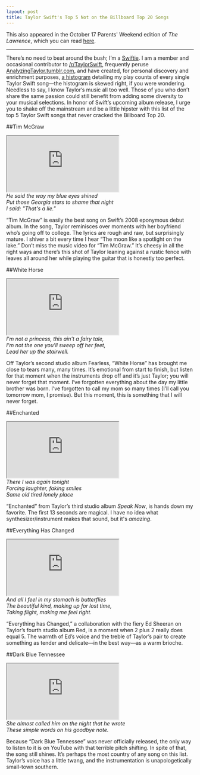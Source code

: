```yaml
---
layout: post
title: Taylor Swift's Top 5 Not on the Billboard Top 20 Songs
---
```


This also appeared in the October 17 Parents' Weekend edition of *The Lawrence*, which you can read [here][the lawrence top 5 article].

<hr>

There’s no need to beat around the bush; I’m a [Swiftie][swiftie urban dictionary]. I am a member and occasional contributor to [/r/TaylorSwift][reddit Taylor Swift], frequently peruse [AnalyzingTaylor.tumblr.com][tumblr analyzing taylor], and have created, for personal discovery and enrichment purposes, [a histogram][histogram play counts] detailing my play counts of every single Taylor Swift song—the histogram is skewed right, if you were wondering. Needless to say, I know Taylor’s music all too well. Those of you who don’t share the same passion could still benefit from adding some diversity to your musical selections. In honor of Swift’s upcoming album release, I urge you to shake off the mainstream and be a little hipster with this list of the top 5 Taylor Swift songs that never cracked the Billboard Top 20.

##Tim McGraw
<div class='responsive-container'><iframe src='http://www.youtube.com/embed/GkD20ajVxnY'  allowfullscreen></iframe></div>
<div class="center"><i>He said the way my blue eyes shined<br>
Put those Georgia stars to shame that night<br>
I said: "That's a lie."</i></div>

“Tim McGraw” is easily the best song on Swift’s 2008 eponymous debut album. In the song, Taylor reminisces over moments with her boyfriend who’s going off to college. The lyrics are rough and raw, but surprisingly mature. I shiver a bit every time I hear “The moon like a spotlight on the lake.” Don’t miss the music video for “Tim McGraw.” It’s cheesy in all the right ways and there’s this shot of Taylor leaning against a rustic fence with leaves all around her while playing the guitar that is honestly too perfect.

##White Horse
<div class='responsive-container'><iframe src='http://www.youtube.com/embed/D1Xr-JFLxik'  allowfullscreen></iframe></div>
<div class="center"><i>I'm not a princess, this ain't a fairy tale,<br>
I'm not the one you'll sweep off her feet,<br>
Lead her up the stairwell.</i></div>

Off Taylor’s second studio album Fearless, “White Horse” has brought me close to tears many, many times. It’s emotional from start to finish, but listen for that moment when the instruments drop off and it’s just Taylor; you will never forget that moment. I’ve forgotten everything about the day my little brother was born. I’ve forgotten to call my mom so many times (I’ll call you tomorrow mom, I promise). But this moment, this is something that I will never forget.

##Enchanted
<div class='responsive-container'><iframe src='http://www.youtube.com/embed/QSMOcaZlMUI'  allowfullscreen></iframe></div>
<div class="center"><i>There I was again tonight<br>
Forcing laughter, faking smiles<br>
Same old tired lonely place</i></div>

“Enchanted” from Taylor’s third studio album *Speak Now*, is hands down my favorite. The first 13 seconds are magical. I have no idea what synthesizer/instrument makes that sound, but it's *amazing*.

##Everything Has Changed
<div class='responsive-container'><iframe src='http://www.youtube.com/embed/w1oM3kQpXRo'  allowfullscreen></iframe></div>
<div class="center"><i>And all I feel in my stomach is butterflies<br>
The beautiful kind, making up for lost time,<br>
Taking flight, making me feel right.</i></div>

“Everything has Changed,” a collaboration with the fiery Ed Sheeran on Taylor’s fourth studio album Red, is a moment when 2 plus 2 really does equal 5. The warmth of Ed’s voice and the treble of Taylor’s pair to create something as tender and delicate—in the best way—as a warm brioche.

##Dark Blue Tennessee
<div class='responsive-container'><iframe src='http://www.youtube.com/embed/T0hbuqu2gUg'  allowfullscreen></iframe></div>
<div class="center"><i>She almost called him on the night that he wrote<br>
These simple words on his goodbye note.</i></div>

Because “Dark Blue Tennessee” was never officially released, the only way to listen to it is on YouTube with that terrible pitch shifting. In spite of that, the song still shines. It’s perhaps the most country of any song on this list. Taylor’s voice has a little twang, and the instrumentation is unapologetically small-town southern.

[the lawrence top 5 article]: http://www.thelawrence.org/arts/the-definitive-t-swift-top-5

[swiftie urban dictionary]: http://www.urbandictionary.com/define.php?term=swiftie

[reddit taylor swift]: http://www.reddit.com/r/Taylorswift

[tumblr analyzing taylor]: http://analyzingtaylor.tumblr.com/

[histogram play counts]: http://ericjwdchen.org/2014/09/24/graphing-the-play-counts-of-taylor-swift-songs/
